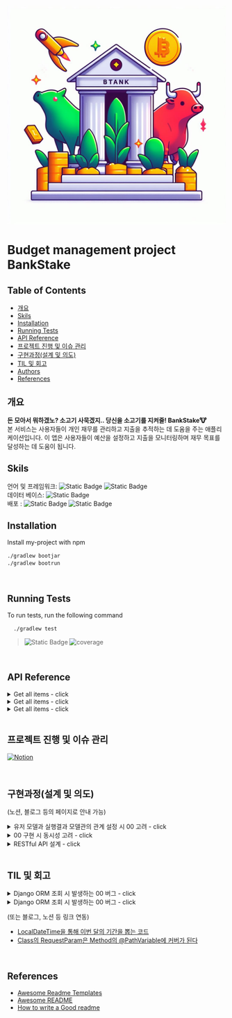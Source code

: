 ![logo](src/main/resources/static/img/logo.jpg)

# Budget management project BankStake

## Table of Contents
- [개요](#개요)
- [Skils](#skils)
- [Installation](#Installation)
- [Running Tests](#running-tests)
- [API Reference](#api-reference)
- [프로젝트 진행 및 이슈 관리](#프로젝트-진행-및-이슈-관리)
- [구현과정(설계 및 의도)](#구현과정(설계-및-의도))
- [TIL 및 회고](#til-및-회고)
- [Authors](#authors)
- [References](#references)

## 개요
**돈 모아서 뭐하겠노? 소고기 사묵겠지.. 당신을 소고기를 지켜줄! BankStake🐮** <br>
본 서비스는 사용자들이 개인 재무를 관리하고 지출을 추적하는 데 도움을 주는 애플리케이션입니다. 이 앱은 사용자들이 예산을 설정하고 지출을 모니터링하며 재무 목표를 달성하는 데 도움이 됩니다.

## Skils
언어 및 프레임워크: ![Static Badge](https://img.shields.io/badge/JAVA-17-green) ![Static Badge](https://img.shields.io/badge/Spring_boot-REST-green)<br/>
데이터 베이스: ![Static Badge](https://img.shields.io/badge/h2-2.1.214-blue) <br/>
배포 : ![Static Badge](https://img.shields.io/badge/Docker-039BC6) ![Static Badge](https://img.shields.io/badge/AWS-EC2-orange) <br/>

## Installation

Install my-project with npm

```bash
./gradlew bootjar
./gradlew bootrun
```

<br/>


## Running Tests

To run tests, run the following command

```bash
  ./gradlew test
```

> ![Static Badge](https://img.shields.io/badge/Test_Passed-20/20-green)
![coverage](https://user-images.githubusercontent.com/48683566/56673924-0b84ae00-66b1-11e9-93ac-fb76ff96a5a0.png)

<br/>


## API Reference

<details>
<summary>Get all items - click</summary>

#### Request
```javascript
  GET /api/items
```

| Parameter | Type     | Description                |
| :-------- | :------- | :------------------------- |
| `api_key` | `string` | **Required**. Your API key |

#### Response
```http
    HTTP/1.1 200
    Content-Type: application/json

    [{
        "id": 10,
        "name": "shirt",
        "color": "red",
        "price": "$23"
    },...
    ]
```
</details>
<details>
<summary>Get all items - click</summary>

#### Request
```javascript
  GET /api/items
```

| Parameter | Type     | Description                |
| :-------- | :------- | :------------------------- |
| `api_key` | `string` | **Required**. Your API key |

#### Response
```http
    HTTP/1.1 200
    Content-Type: application/json

    [{
        "id": 10,
        "name": "shirt",
        "color": "red",
        "price": "$23"
    },...
    ]
```
</details>
<details>
<summary>Get all items - click</summary>

#### Request
```javascript
  GET /api/items
```

| Parameter | Type     | Description                |
| :-------- | :------- | :------------------------- |
| `api_key` | `string` | **Required**. Your API key |

#### Response
```http
    HTTP/1.1 200
    Content-Type: application/json

    [{
        "id": 10,
        "name": "shirt",
        "color": "red",
        "price": "$23"
    },...
    ]
```
</details>

<br/>


## 프로젝트 진행 및 이슈 관리

[![Notion](https://img.shields.io/badge/Github_project-%23000000.svg?style=for-the-badge&logo=Github&logoColor=white)](https://github.com/users/U-jinLee/projects/1)

<br/>


## 구현과정(설계 및 의도)
(노션, 블로그 등의 페이지로 안내 가능)
<details>
<summary>유저 모델과 실행결과 모델관의 관계 설정 시 00 고려 - click</summary>

- 의존성 문제
    1. Press `Ctrl` + `f` on your keyboard, to bring out the search modal.
    2. Enter the name of the badge you need.
    3. Copy the appropriate `![Name](link)` element and paste it in your Markdown file (e.g. README.md)
- 00가 00 하는 문제

</details>

<details>
<summary>00 구현 시 동시성 고려 - click</summary>

- 의존성 문제
    1. Press `Ctrl` + `f` on your keyboard, to bring out the search modal.
    2. Enter the name of the badge you need.
    3. Copy the appropriate `![Name](link)` element and paste it in your Markdown file (e.g. README.md)
- 00가 00 하는 문제

</details>

<details>
<summary>RESTful API 설계 - click</summary>

- 의존성 문제
    1. Press `Ctrl` + `f` on your keyboard, to bring out the search modal.
    2. Enter the name of the badge you need.
    3. Copy the appropriate `![Name](link)` element and paste it in your Markdown file (e.g. README.md)
- 00가 00 하는 문제

</details>

<br/>


## TIL 및 회고

<details>
<summary>Django ORM 조회 시 발생하는 00 버그 - click</summary>

- 의존성 문제
    1. Press `Ctrl` + `f` on your keyboard, to bring out the search modal.
    2. Enter the name of the badge you need.
    3. Copy the appropriate `![Name](link)` element and paste it in your Markdown file (e.g. README.md)
- 00가 00 하는 문제

</details>

<details>
<summary>Django ORM 조회 시 발생하는 00 버그 - click</summary>

- 의존성 문제
    1. Press `Ctrl` + `f` on your keyboard, to bring out the search modal.
    2. Enter the name of the badge you need.
    3. Copy the appropriate `![Name](link)` element and paste it in your Markdown file (e.g. README.md)

- 00가 00 하는 문제

</details>

(또는 블로그, 노션 등 링크 연동)
- [LocalDateTime을 통해 이번 달의 기간을 뽑는 코드]()
- [Class의 RequestParam은 Method의 @PathVariable에 커버가 된다]()

<br/>

## References

- [Awesome Readme Templates](https://awesomeopensource.com/project/elangosundar/awesome-README-templates)
- [Awesome README](https://github.com/matiassingers/awesome-readme)
- [How to write a Good readme](https://bulldogjob.com/news/449-how-to-write-a-good-readme-for-your-github-project)


